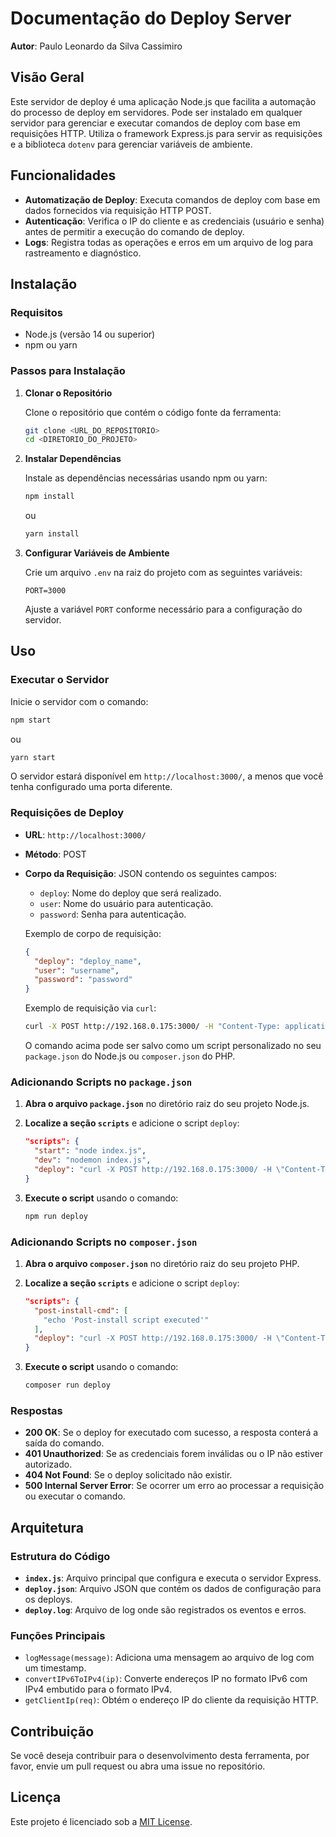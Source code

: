 # Documentação do Deploy Server

**Autor**: Paulo Leonardo da Silva Cassimiro

## Visão Geral

Este servidor de deploy é uma aplicação Node.js que facilita a automação do processo de deploy em servidores. Pode ser instalado em qualquer servidor para gerenciar e executar comandos de deploy com base em requisições HTTP. Utiliza o framework Express.js para servir as requisições e a biblioteca `dotenv` para gerenciar variáveis de ambiente.

## Funcionalidades

- **Automatização de Deploy**: Executa comandos de deploy com base em dados fornecidos via requisição HTTP POST.
- **Autenticação**: Verifica o IP do cliente e as credenciais (usuário e senha) antes de permitir a execução do comando de deploy.
- **Logs**: Registra todas as operações e erros em um arquivo de log para rastreamento e diagnóstico.

## Instalação

### Requisitos

- Node.js (versão 14 ou superior)
- npm ou yarn

### Passos para Instalação

1. **Clonar o Repositório**

   Clone o repositório que contém o código fonte da ferramenta:

   ```bash
   git clone <URL_DO_REPOSITORIO>
   cd <DIRETORIO_DO_PROJETO>
   ```

2. **Instalar Dependências**

   Instale as dependências necessárias usando npm ou yarn:

   ```bash
   npm install
   ```

   ou

   ```bash
   yarn install
   ```

3. **Configurar Variáveis de Ambiente**

   Crie um arquivo `.env` na raiz do projeto com as seguintes variáveis:

   ```env
   PORT=3000
   ```

   Ajuste a variável `PORT` conforme necessário para a configuração do servidor.

## Uso

### Executar o Servidor

Inicie o servidor com o comando:

```bash
npm start
```

ou

```bash
yarn start
```

O servidor estará disponível em `http://localhost:3000/`, a menos que você tenha configurado uma porta diferente.

### Requisições de Deploy

- **URL**: `http://localhost:3000/`
- **Método**: POST
- **Corpo da Requisição**: JSON contendo os seguintes campos:
  - `deploy`: Nome do deploy que será realizado.
  - `user`: Nome do usuário para autenticação.
  - `password`: Senha para autenticação.

  Exemplo de corpo de requisição:

  ```json
  {
    "deploy": "deploy_name",
    "user": "username",
    "password": "password"
  }
  ```

  Exemplo de requisição via `curl`:

  ```bash
  curl -X POST http://192.168.0.175:3000/ -H "Content-Type: application/json" -d "{\"user\": \"paulo\",\"password\": \"123456\",\"deploy\": \"teste\"}"
  ```

  O comando acima pode ser salvo como um script personalizado no seu `package.json` do Node.js ou `composer.json` do PHP.

### Adicionando Scripts no `package.json`

1. **Abra o arquivo `package.json`** no diretório raiz do seu projeto Node.js.

2. **Localize a seção `scripts`** e adicione o script `deploy`:

   ```json
   "scripts": {
     "start": "node index.js",
     "dev": "nodemon index.js",
     "deploy": "curl -X POST http://192.168.0.175:3000/ -H \"Content-Type: application/json\" -d \"{\\\"user\\\": \\\"paulo\\\", \\\"password\\\": \\\"123456\\\", \\\"deploy\\\": \\\"teste\\\"}\""
   }
   ```

3. **Execute o script** usando o comando:

   ```bash
   npm run deploy
   ```

### Adicionando Scripts no `composer.json`

1. **Abra o arquivo `composer.json`** no diretório raiz do seu projeto PHP.

2. **Localize a seção `scripts`** e adicione o script `deploy`:

   ```json
   "scripts": {
     "post-install-cmd": [
       "echo 'Post-install script executed'"
     ],
     "deploy": "curl -X POST http://192.168.0.175:3000/ -H \"Content-Type: application/json\" -d \"{\\\"user\\\": \\\"paulo\\\", \\\"password\\\": \\\"123456\\\", \\\"deploy\\\": \\\"teste\\\"}\""
   }
   ```

3. **Execute o script** usando o comando:

   ```bash
   composer run deploy
   ```

### Respostas

- **200 OK**: Se o deploy for executado com sucesso, a resposta conterá a saída do comando.
- **401 Unauthorized**: Se as credenciais forem inválidas ou o IP não estiver autorizado.
- **404 Not Found**: Se o deploy solicitado não existir.
- **500 Internal Server Error**: Se ocorrer um erro ao processar a requisição ou executar o comando.

## Arquitetura

### Estrutura do Código

- **`index.js`**: Arquivo principal que configura e executa o servidor Express.
- **`deploy.json`**: Arquivo JSON que contém os dados de configuração para os deploys.
- **`deploy.log`**: Arquivo de log onde são registrados os eventos e erros.

### Funções Principais

- `logMessage(message)`: Adiciona uma mensagem ao arquivo de log com um timestamp.
- `convertIPv6ToIPv4(ip)`: Converte endereços IP no formato IPv6 com IPv4 embutido para o formato IPv4.
- `getClientIp(req)`: Obtém o endereço IP do cliente da requisição HTTP.

## Contribuição

Se você deseja contribuir para o desenvolvimento desta ferramenta, por favor, envie um pull request ou abra uma issue no repositório.

## Licença

Este projeto é licenciado sob a [MIT License](LICENSE).
